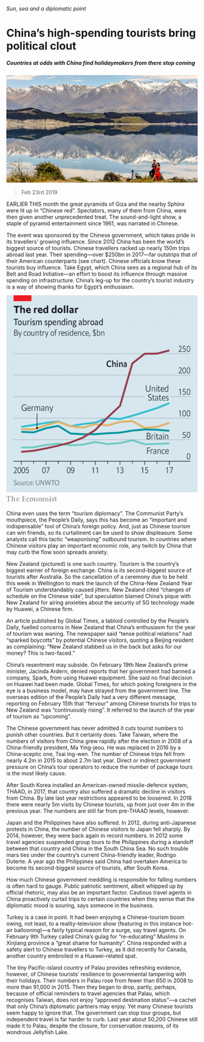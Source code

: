 ###### Sun, sea and a diplomatic point

# China’s high-spending tourists bring political clout 

##### Countries at odds with China find holidaymakers from there stop coming 

![image](images/20190223_CNP002_0.jpg) 

> Feb 23rd 2019 

EARLIER THIS month the great pyramids of Giza and the nearby Sphinx were lit up in “Chinese red”. Spectators, many of them from China, were then given another unprecedented treat. The sound-and-light show, a staple of pyramid entertainment since 1961, was narrated in Chinese. 

The event was sponsored by the Chinese government, which takes pride in its travellers’ growing influence. Since 2012 China has been the world’s biggest source of tourists. Chinese travellers racked up nearly 150m trips abroad last year. Their spending—over $250bn in 2017—far outstrips that of their American counterparts (see chart). Chinese officials know these tourists buy influence. Take Egypt, which China sees as a regional hub of its Belt and Road Initiative—an effort to boost its influence through massive spending on infrastructure. China’s leg-up for the country’s tourist industry is a way of showing thanks for Egypt’s enthusiasm. 

![image](images/20190223_CNC417.png) 

China even uses the term “tourism diplomacy”. The Communist Party’s mouthpiece, the People’s Daily, says this has become an “important and indispensable” tool of China’s foreign policy. And, just as Chinese tourism can win friends, so its curtailment can be used to show displeasure. Some analysts call this tactic “weaponising” outbound tourism. In countries where Chinese visitors play an important economic role, any twitch by China that may curb the flow soon spreads anxiety. 

New Zealand (pictured) is one such country. Tourism is the country’s biggest earner of foreign exchange. China is its second-biggest source of tourists after Australia. So the cancellation of a ceremony due to be held this week in Wellington to mark the launch of the China-New Zealand Year of Tourism understandably caused jitters. New Zealand cited “changes of schedule on the Chinese side”, but speculation blamed China’s pique with New Zealand for airing anxieties about the security of 5G technology made by Huawei, a Chinese firm. 

An article published by Global Times, a tabloid controlled by the People’s Daily, fuelled concerns in New Zealand that China’s enthusiasm for the year of tourism was waning. The newspaper said “tense political relations” had “sparked boycotts” by potential Chinese visitors, quoting a Beijing resident as complaining: “New Zealand stabbed us in the back but asks for our money? This is two-faced.” 

China’s resentment may subside. On February 19th New Zealand’s prime minister, Jacinda Ardern, denied reports that her government had banned a company, Spark, from using Huawei equipment. She said no final decision on Huawei had been made. Global Times, for which poking foreigners in the eye is a business model, may have strayed from the government line. The overseas edition of the People’s Daily had a very different message, reporting on February 15th that “fervour” among Chinese tourists for trips to New Zealand was “continuously rising”. It referred to the launch of the year of tourism as “upcoming”. 

The Chinese government has never admitted it cuts tourist numbers to punish other countries. But it certainly does. Take Taiwan, where the numbers of visitors from China grew rapidly after the election in 2008 of a China-friendly president, Ma Ying-jeou. He was replaced in 2016 by a China-sceptic one, Tsai Ing-wen. The number of Chinese trips fell from nearly 4.2m in 2015 to about 2.7m last year. Direct or indirect government pressure on China’s tour operators to reduce the number of package tours is the most likely cause. 

After South Korea installed an American-owned missile-defence system, THAAD, in 2017, that country also suffered a dramatic decline in visitors from China. By late last year restrictions appeared to be loosened. In 2018 there were nearly 5m visits by Chinese tourists, up from just over 4m in the previous year. The numbers are still far from pre-THAAD levels, however. 

Japan and the Philippines have also suffered. In 2012, during anti-Japanese protests in China, the number of Chinese visitors to Japan fell sharply. By 2014, however, they were back again in record numbers. In 2012 some travel agencies suspended group tours to the Philippines during a standoff between that country and China in the South China Sea. No such trouble mars ties under the country’s current China-friendly leader, Rodrigo Duterte. A year ago the Philippines said China had overtaken America to become its second-biggest source of tourists, after South Korea. 

How much Chinese government meddling is responsible for falling numbers is often hard to gauge. Public patriotic sentiment, albeit whipped up by official rhetoric, may also be an important factor. Cautious travel agents in China proactively curtail trips to certain countries when they sense that the diplomatic mood is souring, says someone in the business. 

Turkey is a case in point. It had been enjoying a Chinese-tourism boom owing, not least, to a reality-television show (featuring in this instance hot-air ballooning)—a fairly typical reason for a surge, say travel agents. On February 9th Turkey called China’s gulag for “re-educating” Muslims in Xinjiang province a “great shame for humanity”. China responded with a safety alert to Chinese travellers to Turkey, as it did recently for Canada, another country embroiled in a Huawei-related spat. 

The tiny Pacific-island country of Palau provides refreshing evidence, however, of Chinese tourists’ resilience to governmental tampering with their holidays. Their numbers in Palau rose from fewer than 650 in 2008 to more than 91,000 in 2015. Then they began to drop, partly, perhaps, because of official reminders to travel agencies that Palau, which recognises Taiwan, does not enjoy “approved destination status”—a cachet that only China’s diplomatic partners may enjoy. Yet many Chinese tourists seem happy to ignore that. The government can stop tour groups, but independent travel is far harder to curb. Last year about 50,200 Chinese still made it to Palau, despite the closure, for conservation reasons, of its wondrous Jellyfish Lake. 

